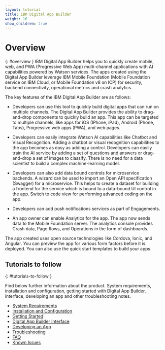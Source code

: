 ```yaml
---
layout: tutorial
title: IBM Digital App Builder
weight: 16
show_children: true
---
```

<!-- NLS_CHARSET=UTF-8 -->
# Overview
{: #overview }
IBM Digital App Builder helps you to quickly create mobile, web, and PWA (Progressive Web App) multi-channel applications with AI capabilities powered by Watson services. The apps created using the Digital App Builder leverage IBM Mobile Foundation (Mobile Foundation service on IBM Cloud, or Mobile Foundation v8 on ICP) for security, backend connectivity, operational metrics and crash analytics.

The key features of the IBM Digital App Builder are as follows:

* Developers can use this tool to quickly build digital apps that can run on multiple channels. The Digital App Builder provides the ability to drag-and-drop components to quickly build an app. This app can be targeted to multiple channels, like apps for iOS (IPhone, iPad), Android (Phone, Tabs), Progressive web apps (PWA), and web pages.

* Developers can easily integrate Watson AI capabilities like Chatbot and Visual Recognition. Adding a chatbot or visual recognition capabilities to the app becomes as easy as adding a control. Developers can easily train the AI service by adding a set of questions and answers or drag-and-drop a set of images to classify. There is no need for a data scientist to build a complex machine-learning model.

* Developers can also add data bound controls for microservice backends. A wizard can be used to import an Open API specification (Swagger) for a microservice. This helps to create a dataset for building a frontend for the service which is bound to a data-bound UI control in the app. Switch to code view for performing advanced coding on the app.

* Developers can add push notifications services as part of Engagements.

* An app owner can enable Analytics for the app. The app now sends data to the Mobile Foundation server. The analytics console provides Crash data, Page flows, and Operations in the form of dashboards.

The app created uses open source technologies like Cordova, Ionic, and Angular. You can preview the app for various form factors before it is deployed. You can also use the quick start templates to build your apps. 

## Tutorials to follow
{: #tutorials-to-follow }

Find below further information about the product. System requirements, installation and configuration, getting started with Digital App Builder, interface, developing an app and other troubleshooting notes.

* [System Requirements](/requirements/)
* [Installation and Configuration](/installation/)
* [Getting Started](/getting-started/)
* [Digital App Builder interface](/dab-interface/)
* [Developing an App](/developing-app/)
* [Troubleshooting](/troubleshooting/)
* [FAQ](/faq/)
* [Known Issues](/known-issues/)
